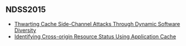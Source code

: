 ## NDSS2015

- [Thwarting Cache Side-Channel Attacks Through Dynamic Software Diversity](https://www.ics.uci.edu/~perl/ndss15_sidechannels.pdf)
- [Identifying Cross-origin Resource Status Using Application Cache
](http://www.internetsociety.org/sites/default/files/01_1_2.pdf)
